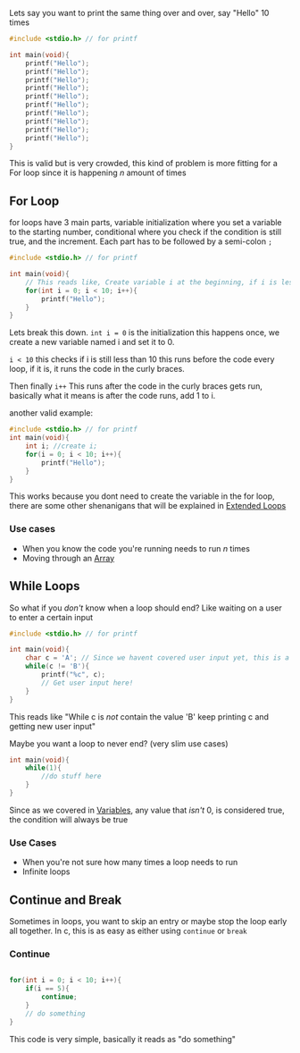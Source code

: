 Lets say you want to print the same thing over and over, say "Hello" 10 times
```c
#include <stdio.h> // for printf

int main(void){
	printf("Hello");
	printf("Hello");
	printf("Hello");
	printf("Hello");
	printf("Hello");
	printf("Hello");
	printf("Hello");
	printf("Hello");
	printf("Hello");
	printf("Hello");	
}
```
This is valid but is very crowded, this kind of problem is more fitting for a For loop since it is happening $n$ amount of times

## For Loop
for loops have 3 main parts, variable initialization where you set a variable to the starting number, conditional where you check if the condition is still true, and the increment. Each part has to be followed by a semi-colon `;`

```c
#include <stdio.h> // for printf

int main(void){
	// This reads like, Create variable i at the beginning, if i is less than 10, keep going, and at the end add 1 to it 
	for(int i = 0; i < 10; i++){
		printf("Hello");
	}
}
```

Lets break this down. `int i = 0` is the initialization this happens once, we create a new variable named i and set it to 0. 

`i < 10` this checks if i is still less than 10 this runs before the code every loop, if it is, it runs the code in the curly braces. 

Then finally `i++` This runs after the code in the curly braces gets run, basically what it means is after the code runs, add 1 to i.

another valid example:
```c
#include <stdio.h> // for printf
int main(void){
	int i; //create i;
	for(i = 0; i < 10; i++){
		printf("Hello");
	}	
}

```
This works because you dont need to create the variable in the for loop, there are some other shenanigans that will be explained in [Extended Loops](</Ideas/Extended Loops.md>)

### Use cases
- When you know the code you're running needs to run $n$ times
- Moving through an [Array](/Ideas/Arrays.md)

## While Loops
So what if you *don't* know when a loop should end? Like waiting on a user to enter a certain input
```c
#include <stdio.h> // for printf

int main(void){
	char c = 'A'; // Since we havent covered user input yet, this is a placeholder value
	while(c != 'B'){
		printf("%c", c);
		// Get user input here!
	}
}

```

This reads like "While c is *not* contain the value 'B' keep printing c and getting new user input"

Maybe you want a loop to never end? (very slim use cases)
```c
int main(void){
	while(1){
		//do stuff here
	}
}
```
Since as we covered in [Variables](/Ideas/Variables.md#Boolean), any value that *isn't* 0, is considered true, the condition will always be true

### Use Cases
- When you're not sure how many times a loop needs to run
- Infinite loops

## Continue and Break

Sometimes in loops, you want to skip an entry or maybe stop the loop early all together. In c, this is as easy as either using `continue` or `break` 


### Continue
```c

for(int i = 0; i < 10; i++){
	if(i == 5){
		continue;
	}
	// do something
}

```
This code is very simple, basically it reads as "do something"